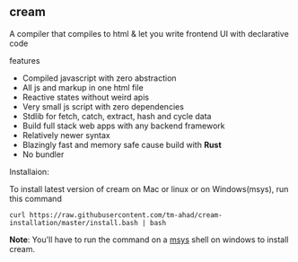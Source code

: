 ## cream
A compiler that compiles to html & let you write frontend UI with declarative code

features
- Compiled javascript with zero abstraction
- All js and markup in one html file
- Reactive states without weird apis
- Very small js script with zero dependencies
- Stdlib for fetch, catch, extract, hash and cycle data
- Build full stack web apps with any backend framework
- Relatively newer syntax
- Blazingly fast and memory safe cause build with **Rust**
- No bundler

Installaion:

To install latest version of cream on Mac or linux or on Windows(msys), run this command
```shell
curl https://raw.githubusercontent.com/tm-ahad/cream-installation/master/install.bash | bash
```

**Note**: You'll have to run the command on a [msys](https://www.msys2.org/) shell on windows to install cream.
